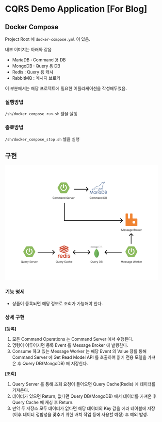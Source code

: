 # CQRS Demo Application [For Blog]

## Docker Compose
Project Root 에 `docker-compose.yml` 이 있음.

내부 이미지는 아래와 같음

- MariaDB : Command 용 DB
- MongoDB : Query 용 DB
- Redis : Query 용 캐시
- RabbitMQ : 메시지 브로커

이 부분에서는 해당 프로젝트에 필요한 어플리케이션을 작성해두었음.

### 실행방법
`/sh/docker_compose_run.sh` 쉘을 실행

### 종료방법
`/sh/docker_compose_stop.sh` 쉘을 실행

## 구현
![CQRS_demo](./docs/images/CQRS-demo.png)

### 기능 명세
- 상품이 등록되면 해당 정보로 조회가 가능해야 한다.

### 상세 구현
**[등록]**
1. 모든 Command Operations 는 Command Server 에서 수행된다.
2. 명령이 이루어지면 등록 Event 를 Message Broker 에 발행한다.
3. Consume 하고 있는 Message Worker 는 해당 Event 의 Value 장를 통해 Command Server 에 Get Read Model API 를
호출하여 읽기 전용 모델을 가져온 후 Query DB(MongoDB) 에 저장한다.

**[조회]**
1. Query Server 를 통해 조회 요청이 들어오면 Query Cache(Redis) 에 데이터를 가져온다.
2. 데이터가 있으면 Return, 없다면 Query DB(MongoDB) 에서 데이터를 가져온 후 Query Cache 에 캐싱 후 Return.
3. 만약 두 저장소 모두 데이터가 없다면 해당 데이터의 Key 값을 에러 테이블에 저장 (이후 데이터 정합성을 맞추기 위한 배치 작업 등에 사용할 예정) 후 예외 발생.
